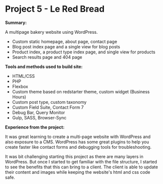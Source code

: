 # Project 5 - Le Red Bread

**Summary:**

A multipage bakery website using WordPress.

- Custom static homepage, about page, contact page
- Blog post index page and a single view for blog posts
- Product index, a product type index page, and single view for products
- Search results page and 404 page


**Tools and methods used to build site:**

- HTML/CSS
- PHP
- Flexbox
- Custom theme based on redstarter theme, custom widget (Business Hours)
- Custom post type, custom taxonomy
- Custom Field Suite, Contact Form 7
- Debug Bar, Query Monitor
- Gulp, SASS, Browser-Sync


**Experience from the project:**

It was great learning to create a multi-page website with WordPress and also exposure to a CMS. WordPress has some great plugins to help you create faster like contact forms and debugging tools for troubleshooting. 

It was bit challenging starting this project as there are many layers in WordPress. But once I started to get familiar with the file structure, I started to see the benefits that this can bring to a client. The client is able to update their content and images while keeping the website's html and css code safe.  